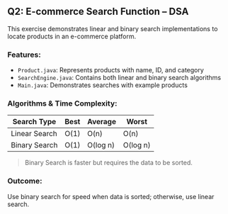 ## Q2: E-commerce Search Function – DSA

This exercise demonstrates linear and binary search implementations to locate products in an e-commerce platform.

### Features:
- `Product.java`: Represents products with name, ID, and category
- `SearchEngine.java`: Contains both linear and binary search algorithms
- `Main.java`: Demonstrates searches with example products

### Algorithms & Time Complexity:
| Search Type     | Best | Average | Worst |
|-----------------|------|---------|-------|
| Linear Search   | O(1) | O(n)    | O(n)  |
| Binary Search   | O(1) | O(log n)| O(log n) |

> Binary Search is faster but requires the data to be sorted.

### Outcome:
Use binary search for speed when data is sorted; otherwise, use linear search.
